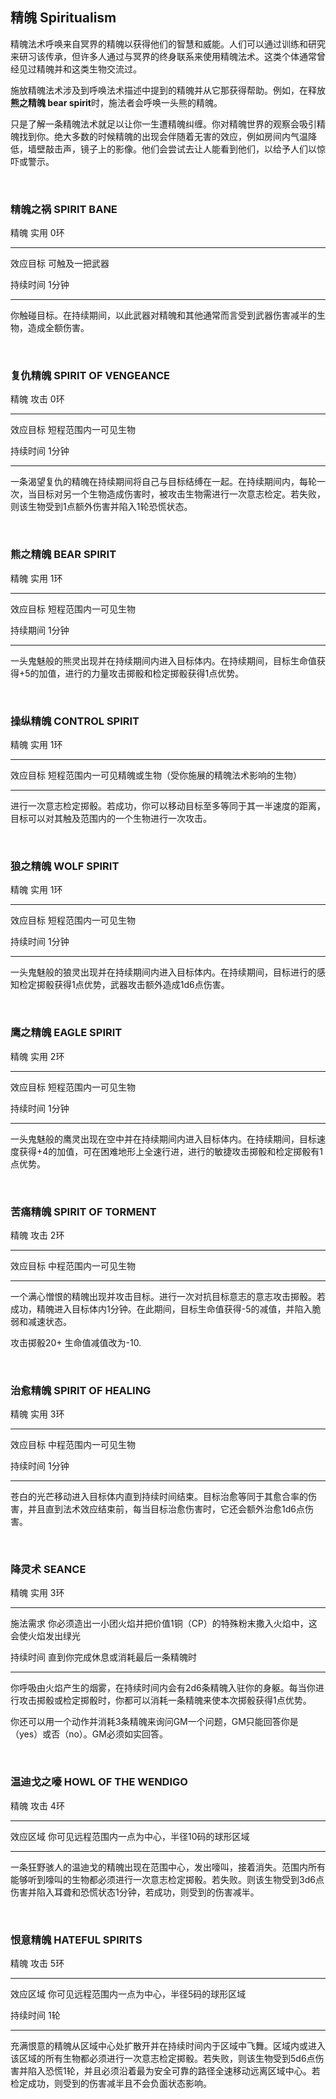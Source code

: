 ## 精魄 Spiritualism

精魄法术呼唤来自冥界的精魄以获得他们的智慧和威能。人们可以通过训练和研究来研习该传承，但许多人通过与冥界的终身联系来使用精魄法术。这类个体通常曾经见过精魄并和这类生物交流过。

施放精魄法术涉及到呼唤法术描述中提到的精魄并从它那获得帮助。例如，在释放**熊之精魄
bear spirit**时，施法者会呼唤一头熊的精魄。

只是了解一条精魄法术就足以让你一生遭精魄纠缠。你对精魄世界的观察会吸引精魄找到你。绝大多数的时候精魄的出现会伴随着无害的效应，例如房间内气温降低，墙壁敲击声，镜子上的影像。他们会尝试去让人能看到他们，以给予人们以惊吓或警示。

 

### 精魄之祸 SPIRIT BANE

精魄 实用 0环

------------------------------------------------------------------------

效应目标 可触及一把武器

持续时间 1分钟

------------------------------------------------------------------------

你触碰目标。在持续期间，以此武器对精魄和其他通常而言受到武器伤害减半的生物，造成全额伤害。

 

### 复仇精魄 SPIRIT OF VENGEANCE

精魄 攻击 0环

------------------------------------------------------------------------

效应目标 短程范围内一可见生物

持续时间 1分钟

------------------------------------------------------------------------

一条渴望复仇的精魄在持续期间将自己与目标结缚在一起。在持续期间内，每轮一次，当目标对另一个生物造成伤害时，被攻击生物需进行一次意志检定。若失败，则该生物受到1点额外伤害并陷入1轮恐慌状态。

 

### 熊之精魄 BEAR SPIRIT

精魄 实用 1环

------------------------------------------------------------------------

效应目标 短程范围内一可见生物

持续期间 1分钟

------------------------------------------------------------------------

一头鬼魅般的熊灵出现并在持续期间内进入目标体内。在持续期间，目标生命值获得+5的加值，进行的力量攻击掷骰和检定掷骰获得1点优势。

 

### 操纵精魄 CONTROL SPIRIT

精魄 实用 1环

------------------------------------------------------------------------

效应目标 短程范围内一可见精魄或生物（受你施展的精魄法术影响的生物）

------------------------------------------------------------------------

进行一次意志检定掷骰。若成功，你可以移动目标至多等同于其一半速度的距离，目标可以对其触及范围内的一个生物进行一次攻击。

 

### 狼之精魄 WOLF SPIRIT

精魄 实用 1环

------------------------------------------------------------------------

效应目标 短程范围内一可见生物

持续时间 1分钟

------------------------------------------------------------------------

一头鬼魅般的狼灵出现并在持续期间内进入目标体内。在持续期间，目标进行的感知检定掷骰获得1点优势，武器攻击额外造成1d6点伤害。

 

### 鹰之精魄 EAGLE SPIRIT

精魄 实用 2环

------------------------------------------------------------------------

效应目标 短程范围内一可见生物

持续时间 1分钟

------------------------------------------------------------------------

一头鬼魅般的鹰灵出现在空中并在持续期间内进入目标体内。在持续期间，目标速度获得+4的加值，可在困难地形上全速行进，进行的敏捷攻击掷骰和检定掷骰有1点优势。

 

### 苦痛精魄 SPIRIT OF TORMENT

精魄 攻击 2环

------------------------------------------------------------------------

效应目标 中程范围内一可见生物

------------------------------------------------------------------------

一个满心憎恨的精魄出现并攻击目标。进行一次对抗目标意志的意志攻击掷骰。若成功，精魄进入目标体内1分钟。在此期间，目标生命值获得-5的减值，并陷入脆弱和减速状态。

攻击掷骰20+ 生命值减值改为-10.

 

### 治愈精魄 SPIRIT OF HEALING

精魄 实用 3环

------------------------------------------------------------------------

效应目标 中程范围内一可见生物

持续时间 1分钟

------------------------------------------------------------------------

苍白的光芒移动进入目标体内直到持续时间结束。目标治愈等同于其愈合率的伤害，并且直到法术效应结束前，每当目标治愈伤害时，它还会额外治愈1d6点伤害。

 

### 降灵术 SEANCE

精魄 实用 3环

------------------------------------------------------------------------

施法需求
你必须造出一小团火焰并把价值1铜（CP）的特殊粉末撒入火焰中，这会使火焰发出绿光

持续时间 直到你完成休息或消耗最后一条精魄时

------------------------------------------------------------------------

你呼吸由火焰产生的烟雾，在持续时间内会有2d6条精魄入驻你的身躯。每当你进行攻击掷骰或检定掷骰时，你都可以消耗一条精魄来使本次掷骰获得1点优势。

你还可以用一个动作并消耗3条精魄来询问GM一个问题，GM只能回答你是（yes）或否（no）。GM必须如实回答。

 

### 温迪戈之嚎 HOWL OF THE WENDIGO

精魄 攻击 4环

------------------------------------------------------------------------

效应区域 你可见远程范围内一点为中心，半径10码的球形区域

------------------------------------------------------------------------

一条狂野骇人的温迪戈的精魄出现在范围中心，发出嚎叫，接着消失。范围内所有能够听到嚎叫的生物都必须进行一次意志检定掷骰。若失败。则该生物受到3d6点伤害并陷入耳聋和恐慌状态1分钟，若成功，则受到的伤害减半。

 

### 恨意精魄 HATEFUL SPIRITS

精魄 攻击 5环

------------------------------------------------------------------------

效应区域 你可见远程范围内一点为中心，半径5码的球形区域

持续时间 1轮

------------------------------------------------------------------------

充满恨意的精魄从区域中心处扩散开并在持续时间内于区域中飞舞。区域内或进入该区域的所有生物都必须进行一次意志检定掷骰。若失败，则该生物受到5d6点伤害并陷入恐慌1轮，并且必须沿着最为安全可靠的路径全速移动远离区域中心。若检定成功，则受到的伤害减半且不会负面状态影响。
